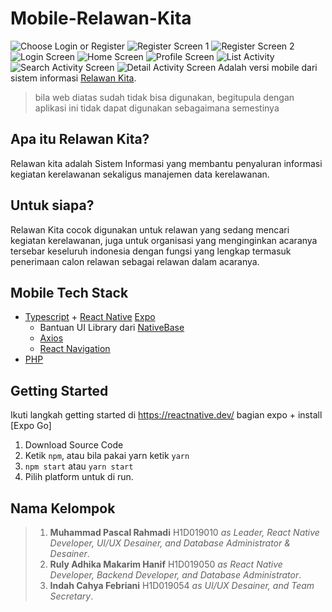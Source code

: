 # Mobile-Relawan-Kita
![Choose Login or Register](https://user-images.githubusercontent.com/69416923/144191965-f26759cf-97a7-4f39-9b5a-2d8ba676aff6.jpg)
![Register Screen 1](https://user-images.githubusercontent.com/69416923/144190971-0ef03fe6-3642-465e-b76c-b43ac5eb4659.png)
![Register Screen 2](https://user-images.githubusercontent.com/69416923/144191023-4425a946-c169-4039-9989-53db438168c5.png)
![Login Screen](https://user-images.githubusercontent.com/69416923/144192013-cc0f7779-ef80-4a4e-9443-3212c6bd5c9b.jpg)
![Home Screen](https://user-images.githubusercontent.com/69416923/144191055-0aa2ca89-ab77-49a4-9e7e-a9e85d5b9f5b.png)
![Profile Screen](https://user-images.githubusercontent.com/69416923/144192009-d8b6b7ed-d7b1-4d5d-b372-5b56b349d670.jpg)
![List Activity](https://user-images.githubusercontent.com/69416923/144191272-0a9fa3e0-3c1d-49bd-8e30-c3fa7d97ce23.png)
![Search Activity Screen](https://user-images.githubusercontent.com/69416923/144191236-ddad8565-8f8d-4ff1-8a30-64058cba77ee.png)
![Detail Activity Screen](https://user-images.githubusercontent.com/69416923/144191196-49248d44-91f1-4e8e-89b2-87b0ba005603.png)
Adalah versi mobile dari sistem informasi [Relawan Kita](http://relawan-kita.000webhostapp.com/).
> bila web diatas sudah tidak bisa digunakan, begitupula dengan aplikasi ini tidak dapat digunakan sebagaimana semestinya

## Apa itu Relawan Kita?
Relawan kita adalah Sistem Informasi yang membantu penyaluran informasi kegiatan kerelawanan sekaligus manajemen data kerelawanan.

## Untuk siapa?
Relawan Kita cocok digunakan untuk relawan yang sedang mencari kegiatan kerelawanan, juga untuk organisasi yang menginginkan acaranya tersebar keseluruh indonesia dengan fungsi yang lengkap termasuk penerimaan calon relawan sebagai relawan dalam acaranya.

## Mobile Tech Stack
- [Typescript](https://www.typescriptlang.org/) + [React Native](https://reactnative.dev/) [Expo](https://docs.expo.dev/)
  - Bantuan UI Library dari [NativeBase](https://nativebase.io/)
  - [Axios](https://github.com/axios/axios)
  - [React Navigation](https://reactnavigation.org/)
- [PHP](https://www.php.net/) 

## Getting Started
Ikuti langkah getting started di https://reactnative.dev/ bagian expo + install [Expo Go]
1. Download Source Code
2. Ketik `npm`, atau bila pakai yarn ketik `yarn`
3. `npm start` atau `yarn start`
4. Pilih platform untuk di run.

## Nama Kelompok
> 1. **Muhammad Pascal Rahmadi** H1D019010 *as Leader, React Native Developer, UI/UX Desainer, and Database Administrator & Desainer*.
> 2. **Ruly Adhika Makarim Hanif** H1D019050 *as React Native Developer, Backend Developer, and Database Administrator*.
> 3. **Indah Cahya Febriani** H1D019054 *as UI/UX Desainer, and Team Secretary*.
